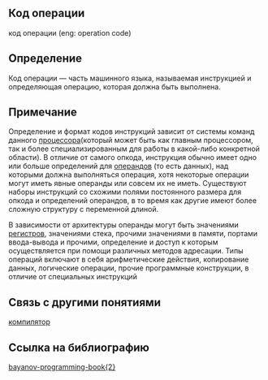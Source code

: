 ## Код операции
код операции (eng: operation code) 

## Определение
Код операции —  часть машинного языка, называемая инструкцией и определяющая операцию, которая должна быть выполнена.
## Примечание
Определение и формат кодов инструкций зависит от системы команд данного [процессора](processor.md)(который может быть как главным процессором, так и более специализированным для работы в какой-либо конкретной области). В отличие от самого опкода, инструкция обычно имеет одно или больше определений для [операндов](operand.md) (то есть данных), над которыми должна выполняться операция, хотя некоторые операции могут иметь явные операнды или совсем их не иметь. Существуют наборы инструкций со схожими полями постоянного размера для опкода и определений операндов, в то время как другие имеют более сложную структуру с переменной длиной.

В зависимости от архитектуры операнды могут быть значениями [регистров](register.md), значениями стека, прочими значениями в памяти, портами ввода-вывода и прочими, определение и доступ к которым осуществляется при помощи различных методов адресации. Типы операций включают в себя арифметические действия, копирование данных, логические операции, прочие программные конструкции, в отличие от специальных инструкций 

## Связь с другими понятиями
[компилятор](compiler_1.md)
## Cсылка на библиографию
[bayanov-programming-book{2}](../bibliography/bayanov-programming-book%7B2%7D.md)

